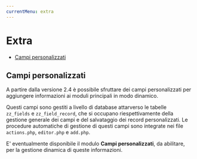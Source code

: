 ```yaml
---
currentMenu: extra
---
```


# Extra

<!-- TOC depthFrom:2 depthTo:6 orderedList:false updateOnSave:true withLinks:true -->

- [Campi personalizzati](#campi-personalizzati)

<!-- /TOC -->

## Campi personalizzati

A partire dalla versione 2.4 è possibile sfruttare dei campi personalizzati per aggiungere informazioni ai moduli principali in modo dinamico.

Questi campi sono gestiti a livello di database attarverso le tabelle `zz_fields` e `zz_field_record`, che si occupano riespettivamente della gestione generale dei campi e del salvataggio dei record personalizzati.
Le procedure automatiche di gestione di questi campi sono integrate nei file `actions.php`, `editor.php` e `add.php`.

E' eventualmente disponibile il modulo **Campi personalizzati**, da abilitare, per la gestione dinamica di queste informazioni.
